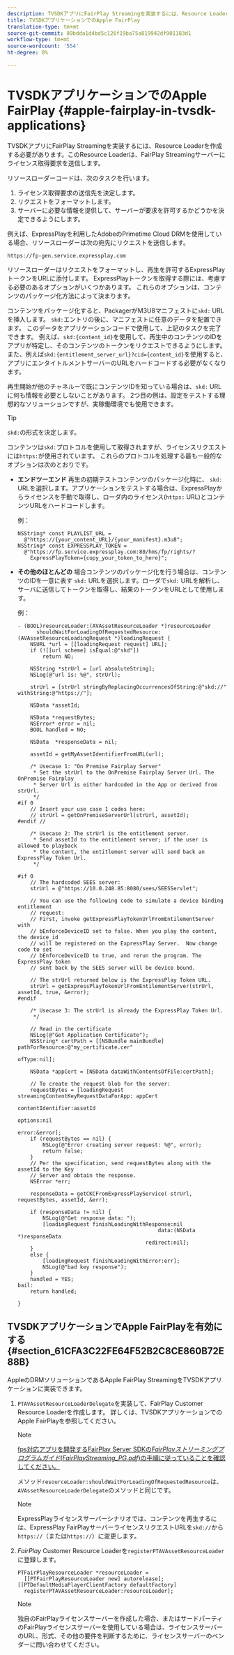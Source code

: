 ```yaml
---
description: TVSDKアプリにFairPlay Streamingを実装するには、Resource Loaderを作成する必要があります。このResource Loaderは、FairPlay Streamingサーバーにライセンス取得要求を送信します。
title: TVSDKアプリケーションでのApple FairPlay
translation-type: tm+mt
source-git-commit: 89bdda1d4bd5c126f19ba75a819942df901183d1
workflow-type: tm+mt
source-wordcount: '554'
ht-degree: 0%

---
```



# TVSDKアプリケーションでのApple FairPlay {#apple-fairplay-in-tvsdk-applications}

TVSDKアプリにFairPlay Streamingを実装するには、Resource Loaderを作成する必要があります。このResource Loaderは、FairPlay Streamingサーバーにライセンス取得要求を送信します。

リソースローダーコードは、次のタスクを行います。

1. ライセンス取得要求の送信先を決定します。
1. リクエストをフォーマットします。
1. サーバーに必要な情報を提供して、サーバーが要求を許可するかどうかを決定できるようにします。

例えば、ExpressPlayを利用したAdobeのPrimetime Cloud DRMを使用している場合、リソースローダーは次の宛先にリクエストを送信します。

```
https://fp-gen.service.expressplay.com
```

リソースローダーはリクエストをフォーマットし、再生を許可するExpressPlayトークンをURLに添付します。 ExpressPlayトークンを取得する際には、考慮する必要のあるオプションがいくつかあります。 これらのオプションは、コンテンツのパッケージ化方法によって決まります。

コンテンツをパッケージ化すると、PackagerがM3U8マニフェストに`skd:` URLを挿入します。 `skd:`エントリの後に、マニフェストに任意のデータを配置できます。 このデータをアプリケーションコードで使用して、上記のタスクを完了できます。 例えば、`skd:{content_id}`を使用して、再生中のコンテンツのIDをアプリが特定し、そのコンテンツのトークンをリクエストできるようにします。 また、例えば`skd:{entitlement_server_url}?cid={content_id}`を使用すると、アプリにエンタイトルメントサーバーのURLをハードコードする必要がなくなります。

再生開始が他のチャネルーで既にコンテンツIDを知っている場合は、`skd:` URLに何も情報を必要としないことがあります。 2つ目の例は、設定をテストする理想的なソリューションですが、実稼働環境でも使用できます。

>[!TIP]
>
>`skd:`の形式を決定します。

コンテンツは`skd:`プロトコルを使用して取得されますが、ライセンスリクエストには`https:`が使用されています。 これらのプロトコルを処理する最も一般的なオプションは次のとおりです。

* **エンドツーエンド** 再生の初期テストコンテンツのパッケージ化時に、 `skd:` URLを選択します。アプリケーションをテストする場合は、ExpressPlayからライセンスを手動で取得し、ローダ内のライセンス(`https:` URL)とコンテンツURLをハードコードします。

   例：

   ```
   NSString* const PLAYLIST_URL =  
     @"https://{your_content_URL}/{your_manifest}.m3u8"; 
   NSString* const EXPRESSPLAY_TOKEN =  
     @"https://fp.service.expressplay.com:80/hms/fp/rights/? 
       ExpressPlayToken={copy_your_token_to_here}";
   ```

* **その他のほとんどの** 場合コンテンツのパッケージ化を行う場合は、コンテンツのIDを一意に表す `skd:` URLを選択します。ローダで`skd:` URLを解析し、サーバに送信してトークンを取得し、結果のトークンをURLとして使用します。

   例：

   ```
   - (BOOL)resourceLoader:(AVAssetResourceLoader *)resourceLoader  
         shouldWaitForLoadingOfRequestedResource:(AVAssetResourceLoadingRequest *)loadingRequest { 
       NSURL *url = [[loadingRequest request] URL]; 
       if (![[url scheme] isEqual:@"skd"]) 
           return NO; 
   
       NSString *strUrl = [url absoluteString]; 
       NSLog(@"url is: %@", strUrl); 
   
       strUrl = [strUrl stringByReplacingOccurrencesOfString:@"skd://" withString:@"https://"]; 
   
       NSData *assetId; 
   
       NSData *requestBytes; 
       NSError* error = nil; 
       BOOL handled = NO; 
   
       NSData  *responseData = nil; 
   
       assetId = getMyAssetIdentifierFromURL(url); 
   
       /* Usecase 1: "On Premise Fairplay Server" 
        * Set the strUrl to the OnPremise Fairplay Server Url. The OnPremise Fairplay  
        * Server Url is either hardcoded in the App or derived from strUrl. 
        */ 
   #if 0  
       // Insert your use case 1 codes here: 
       // strUrl = getOnPremiseServerUrl(strUrl, assetId); 
   #endif // 
   
       /* Usecase 2: The strUrl is the entitlement server. 
        * Send assetId to the entitlement server; if the user is allowed to playback  
        * the content, the entitlement server will send back an ExpressPlay Token Url. 
        */ 
   
   #if 0 
       // The hardcoded SEES server: 
       strUrl = @"https://10.0.248.85:8080/sees/SEESServlet"; 
   
       // You can use the following code to simulate a device binding entitlement  
       // request:  
       // First, invoke getExpressPlayTokenUrlFromEntilementServer with  
       // bEnforceDeviceID set to false. When you play the content, the device_id  
       // will be registered on the ExpressPlay Server.  Now change code to set  
       // bEnforceDeviceID to true, and rerun the program. The ExpressPlay token  
       // sent back by the SEES server will be device bound. 
   
       // The strUrl returned below is the ExpressPlay Token URL. 
       strUrl = getExpressPlayTokenUrlFromEntilementServer(strUrl, assetId, true, &error); 
   #endif 
   
       /* Usecase 3: The strUrl is already the ExpressPlay Token Url. 
        */ 
   
       // Read in the certificate 
       NSLog(@"Get Application Certificate"); 
       NSString* certPath = [[NSBundle mainBundle] pathForResource:@"my_certificate.cer"  
                                                            ofType:nil]; 
   
       NSData *appCert = [NSData dataWithContentsOfFile:certPath]; 
   
       // To create the request blob for the server: 
       requestBytes = [loadingRequest streamingContentKeyRequestDataForApp: appCert 
                                                         contentIdentifier:assetId  
                                                                   options:nil  
                                                                     error:&error]; 
       if (requestBytes == nil) { 
           NSLog(@"Error creating server request: %@", error); 
           return false; 
       } 
       // Per the specification, send requestBytes along with the assetId to the Key 
       // Server and obtain the response. 
       NSError *err; 
   
       responseData = getCKCFromExpressPlayService( strUrl, requestBytes, assetId, &err); 
   
       if (responseData != nil) { 
           NSLog(@"Get response data: "); 
           [loadingRequest finishLoadingWithResponse:nil  
                                                data:(NSData *)responseData 
                                            redirect:nil]; 
       } 
       else { 
           [loadingRequest finishLoadingWithError:err]; 
           NSLog(@"bad key response"); 
       } 
       handled = YES; 
   bail: 
       return handled; 
   
   }
   ```

## TVSDKアプリケーションでApple FairPlayを有効にする{#section_61CFA3C22FE64F52B2C8CE860B72E88B}

AppleのDRMソリューションであるApple FairPlay StreamingをTVSDKアプリケーションに実装できます。

1. `PTAVAssetResourceLoaderDelegate`を実装して、FairPlay Customer Resource Loaderを作成します。 詳しくは、TVSDKアプリケーションでのApple FairPlayを参照してください。

   >[!NOTE]
   >
   >[fps対応アプリを開発するFairPlay Server SDKの&#x200B;*FairPlayストリーミングプログラムガイド*(*FairPlayStreaming_PG.pdf*)の手順に従っていることを確認してください。](https://developer.apple.com/services-account/download?path=/Developer_Tools/FairPlay_Streaming_SDK/FairPlay_Streaming_Server_SDK.zip)

   メソッド`resourceLoader:shouldWaitForLoadingOfRequestedResource`は、`AVAssetResourceLoaderDelegate`のメソッドと同じです。

   >[!NOTE]
   >
   >ExpressPlayライセンスサーバーシナリオでは、コンテンツを再生するには、ExpressPlay FairPlayサーバーライセンスリクエストURLを`skd://`から`https://`（または`https://`）に変更します。

1. *FairPlay* Customer Resource Loaderを`registerPTAVAssetResourceLoader`に登録します。

   ```
   PTFairPlayResourceLoader *resourceLoader =  
     [[PTFairPlayResourceLoader new] autorelease];  
   [[PTDefaultMediaPlayerClientFactory defaultFactory]  
     registerPTAVAssetResourceLoader:resourceLoader];
   ```

   >[!NOTE]
   >
   >独自のFairPlayライセンスサーバーを作成した場合、またはサードパーティのFairPlayライセンスサーバーを使用している場合は、ライセンスサーバーのURL、形式、その他の要件を判断するために、ライセンスサーバーのベンダーに問い合わせてください。